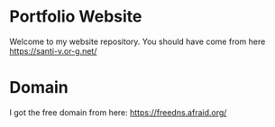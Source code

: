 # Portfolio Website
Welcome to my website repository. You should have come from here https://santi-v.or-g.net/


# Domain
I got the free domain from here:
https://freedns.afraid.org/


